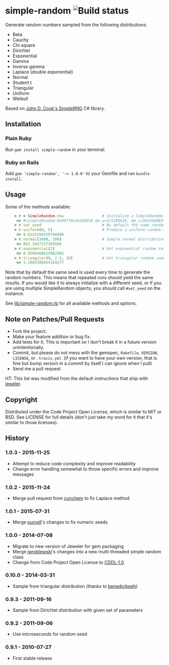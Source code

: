 # simple-random ![Build status](https://travis-ci.org/ealdent/simple-random.svg?branch=master)

Generate random numbers sampled from the following distributions:

* Beta
* Cauchy
* Chi square
* Dirichlet
* Exponential
* Gamma
* Inverse gamma
* Laplace (double exponential)
* Normal
* Student t
* Triangular
* Uniform
* Weibull

Based on [John D. Cook's SimpleRNG](http://www.codeproject.com/KB/recipes/SimpleRNG.aspx) C# library.

## Installation

### Plain Ruby

Run `gem install simple-random` in your terminal.

### Ruby on Rails

Add `gem 'simple-random', '~> 1.0.0'` to your Gemfile and run `bundle install`.


## Usage

Some of the methods available:

``` ruby
    > r = SimpleRandom.new                 # Initialize a SimpleRandom instance
     => #<SimpleRandom:0x007f9e3ad58010 @m_w=521288629, @m_z=362436069>
    > r.set_seed                           # By default the same random seed is used, so we change it
    > r.uniform(0, 5)                      # Produce a uniform random sample from the open interval (lower, upper).
     => 0.6353204359766096
    > r.normal(1000, 200)                  # Sample normal distribution with given mean and standard deviation
     => 862.5447157384566
    > r.exponential(2)                     # Get exponential random sample with specified mean
     => 0.9386480625062965
    > r.triangular(0, 2.5, 10)             # Get triangular random sample with specified lower limit, mode, upper limit
     => 3.1083306054169277
```

Note that by default the same seed is used every time to generate the random numbers.  This means that repeated runs should yield the same results.  If you would like it to always initialize with a different seed, or if you are using multiple SimpleRandom objects, you should call `#set_seed` on the instance.

See [lib/simple-random.rb](lib/simple-random/simple_random.rb) for all available methods and options.


## Note on Patches/Pull Requests

* Fork the project.
* Make your feature addition or bug fix.
* Add tests for it. This is important so I don't break it in a future version unintentionally.
* Commit, but please do not mess with the gemspec, `Rakefile`, `VERSION`, `LICENSE`, or `.travis.yml`.
  (if you want to have your own version, that is fine but bump version in a commit by itself I can ignore when I pull)
* Send me a pull request.

HT: This list was modified from the default instructions that ship with [jeweler](https://github.com/technicalpickles/jeweler).

## Copyright

Distributed under the Code Project Open License, which is similar to MIT or BSD.  See LICENSE for full details (don't just take my word for it that it's similar to those licenses).

## History

### 1.0.3 - 2015-11-25
* Attempt to reduce code complexity and improve readability
* Change error handling somewhat to throw specific errors and improve messages

### 1.0.2 - 2015-11-24
* Merge pull request from [cunchem](https://github.com/cunchem) to fix Laplace method

### 1.0.1 - 2015-07-31
* Merge [purcell](https://github.com/purcell)'s changes to fix numeric seeds

### 1.0.0 - 2014-07-08
* Migrate to new version of Jeweler for gem packaging
* Merge [jwroblewski](https://github.com/jwroblewski)'s changes into a new multi-threaded simple random class
* Change from Code Project Open License to [CDDL-1.0](http://opensource.org/licenses/CDDL-1.0)

### 0.10.0 - 2014-03-31
* Sample from triangular distribution (thanks to [benedictleejh](https://github.com/benedictleejh))

### 0.9.3 - 2011-09-16
* Sample from Dirichlet distribution with given set of parameters

### 0.9.2 - 2011-09-06
* Use microseconds for random seed

### 0.9.1 - 2010-07-27
* First stable release

